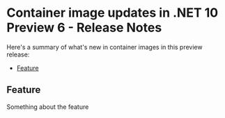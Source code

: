 # Container image updates in .NET 10 Preview 6 - Release Notes

Here's a summary of what's new in container images in this preview release:

- [Feature](#feature)

## Feature

Something about the feature

